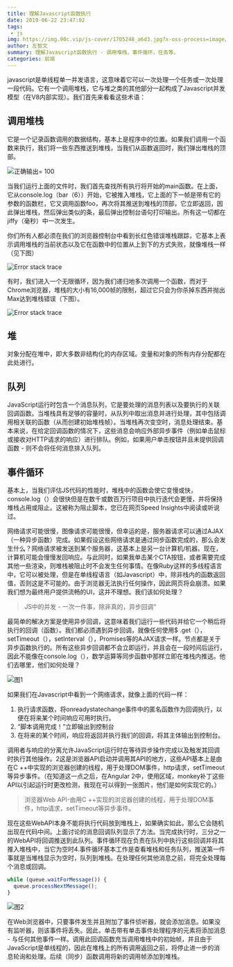 ```yaml
---
title: 理解Javascript函数执行
date: 2019-06-22 23:47:02
tags:
 - js
img: https://img.90c.vip/js-cover/1705248_a6d3.jpg?x-oss-process=image/format,webp
author: 左智文
summary: 理解Javascript函数执行 - 调用堆栈，事件循环，任务等。
categories: 前端
---
```


javascript是单线程单一并发语言，这意味着它可以一次处理一个任务或一次处理一段代码。它有一个调用堆栈，它与堆之类的其他部分一起构成了Javascript并发模型（在V8内部实现）。我们首先来看看这些术语：

## 调用堆栈

它是一个记录函数调用的数据结构，基本上是程序中的位置。如果我们调用一个函数来执行，我们将一些东西推送到堆栈，当我们从函数返回时，我们弹出堆栈的顶部。

![正确输出= 100](https://img.90c.vip/code/js/1_E3zTWtEOiDWw7d0n7Vp-mA.gif)

当我们运行上面的文件时，我们首先查找所有执行将开始的main函数。在上面，它从console.log（bar（6））开始，它被推入堆栈，它上面的下一帧是带有它的参数的函数栏，它又调用函数foo，再次将其推送到堆栈的顶部，它立即返回，因此弹出堆栈，然后弹出类似的条，最后弹出控制台语句打印输出。所有这一切都在jiffy（毫秒）中一次发生。

你们所有人都必须在我们的浏览器控制台中看到长红色错误堆栈跟踪，它基本上表示调用堆栈的当前状态以及它在函数中的位置从上到下的方式失败，就像堆栈一样（见下图）

![Error stack trace](https://img.90c.vip/code/js/1_JctnBGRAYmQQPeMsgXUi0A.png)

有时，我们进入一个无限循环，因为我们递归地多次调用一个函数，而对于Chrome浏览器，堆栈的大小有16,000帧的限制，超过它只会为你杀掉东西并抛出Max达到堆栈错误（下图）。

![Error stack trace](https://img.90c.vip/code/js/1_tqkykdU69DFrxi82JOWLbQ.png)

## 堆

对象分配在堆中，即大多数非结构化的内存区域。变量和对象的所有内存分配都在此处进行。

## 队列

JavaScript运行时包含一个消息队列，它是要处理的消息列表以及要执行的关联回调函数。当堆栈具有足够的容量时，从队列中取出消息并进行处理，其中包括调用相关联的函数（从而创建初始堆栈帧）。当堆栈再次变空时，消息处理结束。基本来说，在给定回调函数的情况下，这些消息会响应外部异步事件（例如单击鼠标或接收对HTTP请求的响应）进行排队。例如，如果用户单击按钮并且未提供回调函数 - 则不会将任何消息排入队列。

## 事件循环

基本上，当我们评估JS代码的性能时，堆栈中的函数会使它变慢或快，console.log（）会很快但是在数千或数百万行项目中执行迭代会更慢，并将保持堆栈占用或阻止。这被称为阻止脚本，您已在网页Speed Insights中阅读或听说过。

网络请求可能很慢，图像请求可能很慢，但幸运的是，服务器请求可以通过AJAX（一种异步函数）完成。如果假设这些网络请求是通过同步函数完成的，那么会发生什么？网络请求被发送到某个服务器，这基本上是另一台计算机/机器。现在，计算机可能会慢慢发回响应。与此同时，如果我单击某个CTA按钮，或者需要完成其他一些渲染，则堆栈被阻止时不会发生任何事情。在像Ruby这样的多线程语言中，它可以被处理，但是在单线程语言（如Javascript）中，除非栈内的函数返回值，否则这是不可能的。由于浏览器无法执行任何操作，因此网页将会崩溃。如果我们想为最终用户提供流畅的UI，这并不理想。我们该如何处理？

>JS中的并发 - 一次一件事，除非真的，异步回调“

最简单的解决方案是使用异步回调，这意味着我们运行一些代码并给它一个稍后将执行的回调（函数）。我们都必须遇到异步回调，就像任何使用$ .get（），setTimeout（），setInterval（），Promises等的AJAX请求一样。节点都是关于异步函数执行的。所有这些异步回调都不会立即运行，并且会在一段时间后运行，因此不能像在console.log（），数学运算等同步函数中那样立即在堆栈内推送。他们去哪里，他们如何处理？

![图1](https://img.90c.vip/code/js/1_QZkRG3HtuqrS3FDucnryKw.png)

如果我们在Javascript中看到一个网络请求，就像上面的代码一样：

1. 执行请求函数，将onreadystatechange事件中的匿名函数作为回调执行，以便在将来某个时间响应可用时执行。
2. “脚本调用完成！”立即输出到控制台
3. 在将来的某个时间，响应将返回并执行我们的回调，将其主体输出到控制台。

调用者与响应的分离允许JavaScript运行时在等待异步操作完成以及触发其回调时执行其他操作。2这是浏览器API启动并调用其API的地方，这些API基本上是由在C ++中实现的浏览器创建的线程，用于处理DOM事件，http请求，setTimeout等异步事件。（在知道这一点之后，在Angular 2中，使用区域，monkey补丁这些API以引起运行时更改检测，我现在可以得到一张图片，他们是如何实现它的。）

>浏览器Web API-由用C ++实现的浏览器创建的线程，用于处理DOM事件，http请求，setTimeout等异步事件。

现在这些WebAPI本身不能将执行代码放到堆栈上，如果确实如此，那么它会随机出现在代码中间。上面讨论的消息回调队列显示了方法。当完成执行时，三分之一的WebAPI将回调推送到此队列。事件循环现在负责在队列中执行这些回调并将其推入堆栈中，当它为空时4.事件循环基本工作是查看堆栈和任务队列，推送第一件事就是当堆栈显示为空时，队列到堆栈。在处理任何其他消息之前，将完全处理每个消息或回调。

```js
while (queue.waitForMessage()) {
  queue.processNextMessage();
}
```

![图2](https://img.90c.vip/code/js/1_-MMBHKy_ZxCrouecRqvsBg.png)

在Web浏览器中，只要事件发生并且附加了事件侦听器，就会添加消息。如果没有监听器，则该事件将丢失。因此，单击带有单击事件处理程序的元素将添加消息 - 与任何其他事件一样。调用此回调函数充当调用堆栈中的初始帧，并且由于JavaScript是单线程的，因此在堆栈上的所有调用返回之前，将停止进一步的消息轮询和处理。后续（同步）函数调用将新的调用帧添加到堆栈。
